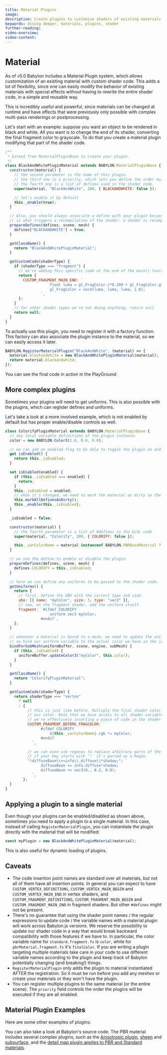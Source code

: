 ```yaml
---
title: Material Plugins
image:
description: Create plugins to customize shaders of existing materials
keywords: diving deeper, materials, plugins, shader
further-reading:
video-overview:
video-content:
---
```


# Material

As of v5.0 Babylon includes a Material Plugin system, which allows customization of an existing material with custom shader code. This adds a lot of flexibility, since one can easily modify the behavior of existing materials with special effects without having to rewrite the entire shader code, in a simple and reusable way.

This is incredibly useful and powerful, since materials can be changed at runtime and have effects that were previously only possible with complex multi-pass renderings or postprocessing.

Let's start with an example: suppose you want an object to be rendered in black and white. All you want is to change the end of its shader, converting the final fragment color to grayscale. To do that you create a material plugin modifying that part of the shader code.

```javascript
/**
 * Extend from MaterialPluginBase to create your plugin.
 */
class BlackAndWhitePluginMaterial extends BABYLON.MaterialPluginBase {
  constructor(material) {
    // the second parameter is the name of this plugin.
    // the third one is a priority, which lets you define the order multiple plugins are run. Lower numbers run first.
    // the fourth one is a list of defines used in the shader code.
    super(material, "BlackAndWhite", 200, { BLACKANDWHITE: false });

    // let's enable it by default
    this._enable(true);
  }

  // Also, you should always associate a define with your plugin because the list of defines (and their values)
  // is what triggers a recompilation of the shader: a shader is recompiled only if a value of a define changes.
  prepareDefines(defines, scene, mesh) {
    defines["BLACKANDWHITE"] = true;
  }

  getClassName() {
    return "BlackAndWhitePluginMaterial";
  }

  getCustomCode(shaderType) {
    if (shaderType === "fragment") {
      // we're adding this specific code at the end of the main() function
      return {
        CUSTOM_FRAGMENT_MAIN_END: `
                    float luma = gl_FragColor.r*0.299 + gl_FragColor.g*0.587 + gl_FragColor.b*0.114;
                    gl_FragColor = vec4(luma, luma, luma, 1.0);
                `,
      };
    }
    // for other shader types we're not doing anything, return null
    return null;
  }
}
```

To actually use this plugin, you need to register it with a factory function. This factory can also associate the plugin instance to the material, so we can easily access it later.

```js
BABYLON.RegisterMaterialPlugin("BlackAndWhite", (material) => {
  material.blackandwhite = new BlackAndWhitePluginMaterial(material);
  return material.blackandwhite;
});
```

You can see the final code in action in the PlayGround: <Playground id="#GC63G5#16" title="Basic material plugin example" />

## More complex plugins

Sometimes your plugins will need to get uniforms. This is also possible with the plugins, which can register defines and uniforms.

Let's take a look at a more involved example, which is not enabled by default but has proper enable/disable controls as well.

```js
class ColorifyPluginMaterial extends BABYLON.MaterialPluginBase {
  // any local variable definitions of the plugin instance.
  color = new BABYLON.Color3(1.0, 0.0, 0.0);

  // we can add an enabled flag to be able to toggle the plugin on and off.
  get isEnabled() {
    return this._isEnabled;
  }

  set isEnabled(enabled) {
    if (this._isEnabled === enabled) {
      return;
    }
    this._isEnabled = enabled;
    // when it's changed, we need to mark the material as dirty so the shader is rebuilt.
    this.markAllDefinesAsDirty();
    this._enable(this._isEnabled);
  }

  _isEnabled = false;

  constructor(material) {
    // the fourth parameter is a list of #defines in the GLSL code
    super(material, "Colorify", 200, { COLORIFY: false });

    this._varColorName = material instanceof BABYLON.PBRBaseMaterial ? "finalColor" : "color";
  }

  // we use the define to enable or disable the plugin.
  prepareDefines(defines, scene, mesh) {
    defines.COLORIFY = this._isEnabled;
  }

  // here we can define any uniforms to be passed to the shader code.
  getUniforms() {
    return {
      // first, define the UBO with the correct type and size.
      ubo: [{ name: "myColor", size: 3, type: "vec3" }],
      // now, on the fragment shader, add the uniform itself.
      fragment: `#ifdef COLORIFY
                    uniform vec3 myColor;
                #endif`,
    };
  }

  // whenever a material is bound to a mesh, we need to update the uniforms.
  // so bind our uniform variable to the actual color we have in the instance.
  bindForSubMesh(uniformBuffer, scene, engine, subMesh) {
    if (this._isEnabled) {
      uniformBuffer.updateColor3("myColor", this.color);
    }
  }

  getClassName() {
    return "ColorifyPluginMaterial";
  }

  getCustomCode(shaderType) {
    return shaderType === "vertex"
      ? null
      : {
          // this is just like before. Multiply the final shader color by
          // our color. Note that we have access to all shader variables:
          // we're effectively inserting a piece of code in the shader code.
          CUSTOM_FRAGMENT_BEFORE_FRAGCOLOR: `
                #ifdef COLORIFY
                    ${this._varColorName}.rgb *= myColor;
                #endif
            `,

          // we can even use regexes to replace arbitrary parts of the code.
          // if your key starts with '!' it's parsed as a Regex.
          "!diffuseBase\\+=info\\.diffuse\\*shadow;": `
                diffuseBase += info.diffuse*shadow;
                diffuseBase += vec3(0., 0.2, 0.8);
            `,
        };
  }
}
```

<Playground id="#P8B91Z#35" title="Material plugin example with uniforms"/>

## Applying a plugin to a single material

Even though your plugins can be enabled/disabled as shown above, sometimes you need to apply a plugin to a single material. In this case, instead of calling `RegisterMaterialPlugin`, you can instantiate the plugin directly with the material that will be modified:

```js
const myPlugin = new BlackAndWhitePluginMaterial(material);
```

This is also useful for dynamic loading of plugins.

<Playground id="#22HT5Z#15" title="Material plugin applied to a single material"/>

## Caveats

- The code insertion point names are standard over all materials, but not all of them have all insertion points. In general you can expect to have
  `CUSTOM_VERTEX_DEFINITIONS`, `CUSTOM_VERTEX_MAIN_BEGIN` and `CUSTOM_VERTEX_MAIN_END` in vertex shaders, and `CUSTOM_FRAGMENT_DEFINITIONS`, `CUSTOM_FRAGMENT_MAIN_BEGIN` and `CUSTOM_FRAGMENT_MAIN_END` in fragment shaders. But other `#defines` might not be present.
- There's no guarantee that using the shader point names / the regular expressions to update code / the variable names with a material plugin will work across Babylon.js versions. We reserve the possibility to update our shader code in a way that would break backward compatibility with those features if we have to. In particular, the color variable name for `standard.fragment.fx` is `color`, while for `pbrMaterial.fragment.fx` it's `finalColor`. If you are writing a plugin targeting multiple materials take care in your code to use different variable names according to the plugin and keep track of Babylon potentially changing (and breaking!) things.
- `RegisterMaterialPlugin` only adds the plugin to material instantiated AFTER the registration. So it must be run before you add any meshes or create your materials or they won't have the plugin.
- You can register multiple plugins to the same material (or the entire scene). The `priority` field controls the order the plugins will be executed if they are all enabled.

## Material Plugin Examples

Here are some other examples of plugins:

<Playground id="#HCLC5W#41" title="Using a class variable to animate a parameter for all instances"/>
<Playground id="#SYQW69#1077" title="Power plant with volumetric fog"/>
<Playground id="#IQPBS4#62" title="Grain (solves banding issues)"/>
<Playground id="#8WJTJG#10" title="Simple Fog of War effect"/>

You can also take a look at Babylon's source code. The PBR material includes several complex plugins, such as the [Anisotropic plugin](https://github.com/BabylonJS/Babylon.js/tree/master/packages/dev/core/src/Materials/PBR/pbrAnisotropicConfiguration.ts), [sheen](https://github.com/BabylonJS/Babylon.js/tree/master/packages/dev/core/src/Materials/PBR/pbrSheenConfiguration.ts) and [subsurface](https://github.com/BabylonJS/Babylon.js/tree/master/packages/dev/core/src/Materials/PBR/pbrSubSurfaceConfiguration.ts), and the [detail map plugin applies to PBR and Standard materials](https://github.com/BabylonJS/Babylon.js/tree/master/packages/dev/core/src/Materials/material.detailMapConfiguration.ts).
